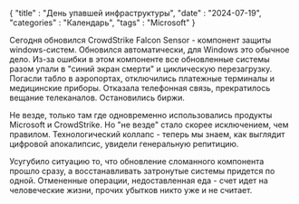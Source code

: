 {
    "title" : "Дeнь упавшей инфраструктуры",
    "date" : "2024-07-19",
    "categories" : "Календарь",
    "tags" : "Microsoft"
}

Сегодня обновился CrowdStrike Falcon Sensor - компонент защиты windows-систем. Обновился автоматически, для Windows это обычное дело. Из-за ошибки в этом компоненте все обновленные системы разом упали в "синий экран смерти" и циклическую перезагрузку. Погасли табло в аэропортах, отключились платежные терминалы и медицинские приборы. Отказала телефонная связь, прекратилось вещание телеканалов. Остановились биржи.

Не везде, только там где одновременно использовались продукты Microsoft и CrowdStrike. Но "не везде" стало скорее исключением, чем правилом. Технологический коллапс - теперь мы знаем, как выглядит цифровой апокалипсис, увидели генеральную репитицию.

Усугубило ситуацию то, что обновление сломанного компонента прошло сразу, а восстанавливать затронутые системы придется по одной. Отмененные операции, недоставленная еда - счет идет на человеческие жизни, прочих убытков никто уже и не считает.
